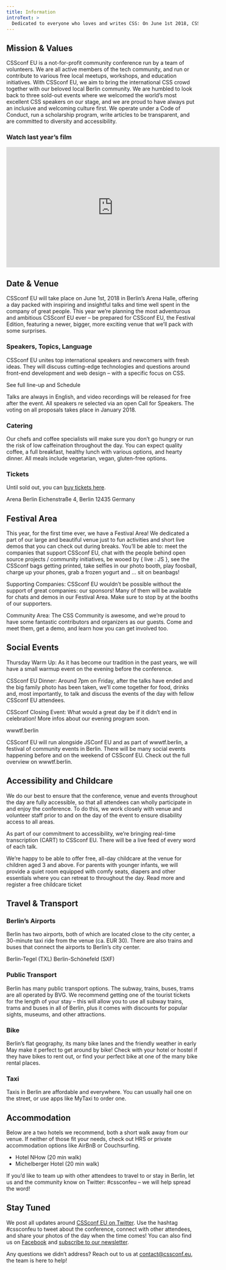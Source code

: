 ```yaml
---
title: Information
introText: >
  Dedicated to everyone who loves and writes CSS: On June 1st 2018, CSSconf EU will gather the international CSS community in Berlin, Germany. This is your chance to meet top-notch engineers & web designers, world-class speakers, and CSS-loving people at this one-day, one-track conference.
---
```


## Mission & Values

CSSconf EU is a not-for-profit community conference run by a team of volunteers. We are all active members of the tech community, and run or contribute to various free local meetups, workshops, and education initiatives. With CSSconf EU, we aim to bring the international CSS crowd together with our beloved local Berlin community. We are humbled to look back to three sold-out events where we welcomed the world’s most excellent CSS speakers on our stage, and we are proud to have always put an inclusive and welcoming culture first. We operate under a Code of Conduct, run a scholarship program, write articles to be transparent, and are committed to diversity and accessibility.

### Watch last year’s film

<iframe width="560" height="315" src="https://www.youtube.com/embed/8hM7WBY7dDw" frameborder="0" gesture="media" allow="encrypted-media" allowfullscreen></iframe>

## Date & Venue

CSSconf EU will take place on June 1st, 2018 in Berlin’s Arena Halle, offering a day packed with inspiring and insightful talks and time well spent in the company of great people. This year we’re planning the most adventurous and ambitious CSSconf EU ever – be prepared for CSSconf EU, the Festival Edition, featuring a newer, bigger, more exciting venue that we’ll pack with some surprises.

### Speakers, Topics, Language

CSSconf EU unites top international speakers and newcomers with fresh ideas. They will discuss cutting-edge technologies and questions around front-end development and web design – with a specific focus on CSS.

See full line-up and Schedule

Talks are always in English, and video recordings will be released for free after the event. All speakers re selected via an open Call for Speakers. The voting on all proposals takes place in January 2018.

### Catering

Our chefs and coffee specialists will make sure you don’t go hungry or run the risk of low caffeination throughout the day. You can expect quality coffee, a full breakfast, healthy lunch with various options, and hearty dinner. All meals include vegetarian, vegan, gluten-free options.

### Tickets

Until sold out, you can <a href="https://ti.to/cssconfeu/cssconfeu-2018/" target="_blank">buy tickets here</a>.

Arena Berlin
Eichenstraße 4, Berlin
12435 Germany

## Festival Area

This year, for the first time ever, we have a Festival Area! We dedicated a part of our large and beautiful venue just to fun activities and short live demos that you can check out during breaks. You’ll be able to: meet the companies that support CSSconf EU, chat with the people behind open source projects / community initiatives, be wooed by { live : JS }, see the CSSconf bags getting printed, take selfies in our photo booth, play foosball, charge up your phones, grab a frozen yogurt and … sit on beanbags!

Supporting Companies: CSSconf EU wouldn’t be possible without the support of great companies: our sponsors! Many of them will be available for chats and demos in our Festival Area. Make sure to stop by at the booths of our supporters.

Community Area: The CSS Community is awesome, and we’re proud to have some fantastic contributors and organizers as our guests. Come and meet them, get a demo, and learn how you can get involved too.

<!-- Fun Stuff: We got you covered. During breaks, you can meet the crew behind { live : JS } and explore their audio/visual arts, learn from SDW printshop how the CSSconf bag is printed, take selfies with friends in our photo booth, play foosball, or relax in a beanbag and flip through the latest edition of Offscreen Magazine. -->

## Social Events

Thursday Warm Up: As it has become our tradition in the past years, we will have a small warmup event on the evening before the conference.
<!-- Around 7pm on Thursday, we will gather to get some drinks at Volksbar Berlin (Rosa-Luxemburg-Straße 39, 10178 Berlin). -->

CSSconf EU Dinner: Around 7pm on Friday, after the talks have ended and the big family photo has been taken, we’ll come together for food, drinks and, most importantly, to talk and discuss the events of the day with fellow CSSconf EU attendees.
<!-- We’ll serve a streetfood-style dinner and snacks, including tasty vegan and vegetarian options, to keep you sated. -->

CSSconf Closing Event: What would a great day be if it didn’t end in celebration! More infos about our evening program soon.

<!-- The party will take place at Glashaus, a river-facing building adjacent to the conference venue, so there’ll be no long walks from dinner to drinks to party. Expect free drinks (except hard alcohol) and music from our DJ @berlindisaster!
Friends, family and the community are also welcome to join us, provided they present a party ticket at the door. -->

<!-- All parties and gatherings at a glance

Thursday, May 4: CSSconf EU Warm-Up, 7pm, Volksbar
Friday, May 5: CSSconf EU Closing / JSConf EU Opening Party, 8pm, Glashaus
Saturday, May 6: JSConf EU Main Party, 9pm, Glashaus
Sunday, May 7: JSConf EU Closing Party, 7:30pm, Hoppetosse
Monday, May 8: relax.js Brunch, 10am, Datscha Xberg
For attendees of CSSconf EU and JSConf EU, access to the above is included in the conference ticket. Please make sure to wear your badge in order to enter the evening events.

If you’re not attending the conferences, but would like to come along to the above gatherings, you can purchase limited Party Tickets.
Buy CSSconf EU Party Ticket (Friday)
Buy JSConf EU Party Ticket (Saturday) -->

wwwtf.berlin

CSSconf EU will run alongside JSConf EU and as part of wwwtf.berlin, a festival of community events in Berlin. There will be many social events happening before and on the weekend of CSSconf EU. Check out the full overview on wwwtf.berlin.

## Accessibility and Childcare

We do our best to ensure that the conference, venue and events throughout the day are fully accessible, so that all attendees can wholly participate in and enjoy the conference. To do this, we work closely with venue and volunteer staff prior to and on the day of the event to ensure disability access to all areas.

As part of our commitment to accessibility, we’re bringing real-time transcription (CART) to CSSconf EU. There will be a live feed of every word of each talk.

We’re happy to be able to offer free, all-day childcare at the venue for children aged 3 and above. For parents with younger infants, we will provide a quiet room equipped with comfy seats, diapers and other essentials where you can retreat to throughout the day.
Read more and register a free childcare ticket

## Travel & Transport

### Berlin’s Airports

Berlin has two airports, both of which are located close to the city center, a 30-minute taxi ride from the venue (ca. EUR 30). There are also trains and buses that connect the airports to Berlin’s city center.

Berlin-Tegel (TXL)
Berlin-Schönefeld (SXF)

### Public Transport

Berlin has many public transport options. The subway, trains, buses, trams are all operated by BVG. We recommend getting one of the tourist tickets for the length of your stay – this will allow you to use all subway trains, trams and buses in all of Berlin, plus it comes with discounts for popular sights, museums, and other attractions.

### Bike

Berlin’s flat geography, its many bike lanes and the friendly weather in early May make it perfect to get around by bike! Check with your hotel or hostel if they have bikes to rent out, or find your perfect bike at one of the many bike rental places.

### Taxi

Taxis in Berlin are affordable and everywhere. You can usually hail one on the street, or use apps like MyTaxi to order one.

## Accommodation

Below are a two hotels we recommend, both a short walk away from our venue. If neither of those fit your needs, check out HRS or private accommodation options like AirBnB or Couchsurfing.

* Hotel NHow (20 min walk)
* Michelberger Hotel (20 min walk)

If you’d like to team up with other attendees to travel to or stay in Berlin, let us and the community know on Twitter: #cssconfeu – we will help spread the word!

## Stay Tuned

We post all updates around [CSSconf EU on Twitter](https://twitter.com/cssconfeu). Use the hashtag #cssconfeu to tweet about the conference, connect with other attendees, and share your photos of the day when the time comes! You can also find us on [Facebook](https://www.facebook.com/cssconfeu/) and [subscribe to our newsletter](https://confirmsubscription.com/h/d/879A481DB04CB70D).

Any questions we didn’t address? Reach out to us at <a href="mailto:contact@cssconf.eu">contact@cssconf.eu</a>, the team is here to help!
